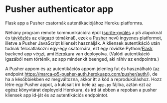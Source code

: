 # Pusher authenticator app

Flask app a Pusher csatornák autentikációjához Heroku platformra.  

Néhány program remote kommunikációra épül ([sprite-gyűlés](../../03-p5-alapok/README.md#sprite-gyűlés) a p5 alapoknál és [távközlés](../../09-elagazo/specialis/tavkozles/tavkozles.md) az elágazó témáknál), ezek a [Pusher](http://pusher.com/) nevű ingyenes platformot, illetve a Pusher JavaScript kliensét használják. A kliensek autentikáció után tudnak felcsatlakozni egy-egy csatornára, ezt egy rövidke Python/[Flask](http://flask.pocoo.org/) backend app végzi, ami [Heroku](https://www.heroku.com/)ra van deployolva. (Valódi autentikáció igazából nem történik, az app mindenkit beenged, aki ráhív az endpointra.)  

A Pusher appom és az autentikációs appom jelenleg fut és használható (az endpoint https://marca-p5-pusher-auth.herokuapp.com/pusher/auth/), de ha a későbbiekben ez megváltozna, akkor itt a kód a reprodukáláshoz. Hozz létre egy Pusher appot, a kulcsait írd bele az `app.py` fájlba, aztán ezt az egész könyvtárat deployold Herokura, és írd át ebben a repoban a pusher kliensek app id-ját és az autentikációs endpointot.  
